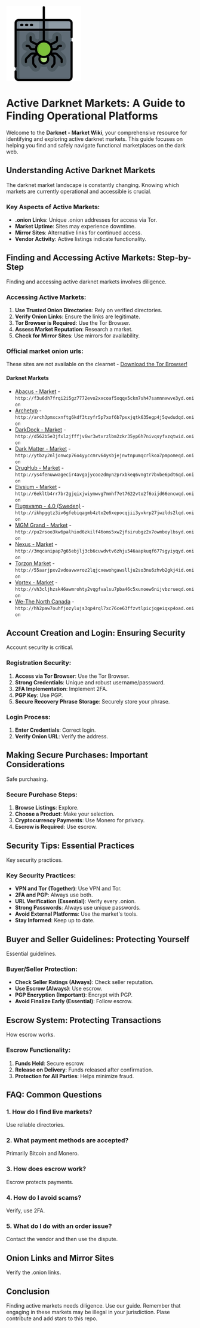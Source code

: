 <img src="/images/look.webp" width="200">

# Active Darknet Markets: A Guide to Finding Operational Platforms

Welcome to the **Darknet - Market Wiki**, your comprehensive resource for identifying and exploring active darknet markets. This guide focuses on helping you find and safely navigate functional marketplaces on the dark web.

## Understanding Active Darknet Markets

The darknet market landscape is constantly changing. Knowing which markets are currently operational and accessible is crucial.

### Key Aspects of Active Markets:
-   **.onion Links**: Unique .onion addresses for access via Tor.
-   **Market Uptime**: Sites may experience downtime.
-   **Mirror Sites**: Alternative links for continued access.
-   **Vendor Activity**: Active listings indicate functionality.

## Finding and Accessing Active Markets: Step-by-Step

Finding and accessing active darknet markets involves diligence.

### Accessing Active Markets:
1.  **Use Trusted Onion Directories**: Rely on verified directories.
2.  **Verify Onion Links**: Ensure the links are legitimate.
3.  **Tor Browser is Required**: Use the Tor Browser.
4.  **Assess Market Reputation**: Research a market.
5.  **Check for Mirror Sites**: Use mirrors for availability.

### Official market onion urls:
These sites are not available on the clearnet - [Download the Tor Browser!](https://www.torproject.org/download/)

#### Darknet Markets

*   [Abacus - Market](http://f3u6dh7frqi2i5gz7772evo2xxcoaf5xqqx5ckm7sh47samnnxwve3yd.onion) - `http://f3u6dh7frqi2i5gz7772evo2xxcoaf5xqqx5ckm7sh47samnnxwve3yd.onion`
*   [Archetyp](@archetyp) - `http://arch3pmxcxnftg6kdf3tzyfr5p7xof6b7psxjqtk635egp4j5qwdudqd.onion`
*   [DarkDock - Market](http://d562b5e3jfxlzjfffjv6wr3wtxrzlbm2zkr35yp6h7nivqsyfxzqtwid.onion) - `http://d562b5e3jfxlzjfffjv6wr3wtxrzlbm2zkr35yp6h7nivqsyfxzqtwid.onion`
*   [Dark Matter - Market](http://ytbzy2nljonwcp76o4yyccmrv64ysbjejnwtnpumqcrlkoa7pmpomeqd.onion) - `http://ytbzy2nljonwcp76o4yyccmrv64ysbjejnwtnpumqcrlkoa7pmpomeqd.onion`
*   [DrugHub - Market](http://ys4fenuwwagecir4avgajycoozdmyn2prxbkeq6vngtr7bvbe6pdt6qd.onion) - `http://ys4fenuwwagecir4avgajycoozdmyn2prxbkeq6vngtr7bvbe6pdt6qd.onion`
*   [Elysium - Market](http://6ekltb4rr7br2gjqixjwiymwvg7mmhf7et7622vto2f6oijd66encwqd.onion) - `http://6ekltb4rr7br2gjqixjwiymwvg7mmhf7et7622vto2f6oijd66encwqd.onion`
*   [Flugsvamp - 4.0 (Sweden)](http://ikhpggtz3iv6gfebiqagmb4zto2e6xepocqjii3yvkrp27jwzlds2lqd.onion) - `http://ikhpggtz3iv6gfebiqagmb4zto2e6xepocqjii3yvkrp27jwzlds2lqd.onion`
*   [MGM Grand - Market](http://pu2rsoo3kw6palhiod6zkilf46oms5xw2jfsirubgz2x7owmboylbsyd.onion) - `http://pu2rsoo3kw6palhiod6zkilf46oms5xw2jfsirubgz2x7owmboylbsyd.onion`
*   [Nexus - Market](http://3mqcanipap7g65ebjlj3cb6cuwdvtv6zhju546aapkuqf677sgyiyqyd.onion) - `http://3mqcanipap7g65ebjlj3cb6cuwdvtv6zhju546aapkuqf677sgyiyqyd.onion`
*   [Torzon Market](http://55aarjpxv2vdoavwvroz2lqjcxewohgawsllju2so3nu6zhvb2gkj4id.onion) - `http://55aarjpxv2vdoavwvroz2lqjcxewohgawsllju2so3nu6zhvb2gkj4id.onion`
*   [Vortex - Market](http://vh3cljhzsk46awmrohty2vqgfvalsu7pba46c5xunoew6nijvbzrueqd.onion) - `http://vh3cljhzsk46awmrohty2vqgfvalsu7pba46c5xunoew6nijvbzrueqd.onion`
*   [We-The North Canada](http://hh2paw7ouhfjozylujs3qp4rql7xc76ce63ffzvtlpicjqgeiqxp4oad.onion) - `http://hh2paw7ouhfjozylujs3qp4rql7xc76ce63ffzvtlpicjqgeiqxp4oad.onion`

## Account Creation and Login: Ensuring Security

Account security is critical.

### Registration Security:
1.  **Access via Tor Browser**: Use the Tor Browser.
2.  **Strong Credentials**: Unique and robust username/password.
3.  **2FA Implementation**: Implement 2FA.
4.  **PGP Key**: Use PGP.
5.  **Secure Recovery Phrase Storage**: Securely store your phrase.

### Login Process:
1.  **Enter Credentials**: Correct login.
2.  **Verify Onion URL**: Verify the address.

## Making Secure Purchases: Important Considerations

Safe purchasing.

### Secure Purchase Steps:
1.  **Browse Listings**: Explore.
2.  **Choose a Product**: Make your selection.
3.  **Cryptocurrency Payments**: Use Monero for privacy.
4.  **Escrow is Required**: Use escrow.

## Security Tips: Essential Practices

Key security practices.

### Key Security Practices:
-   **VPN and Tor (Together)**: Use VPN and Tor.
-   **2FA and PGP**: Always use both.
-   **URL Verification (Essential)**: Verify every .onion.
-   **Strong Passwords**: Always use unique passwords.
-   **Avoid External Platforms**: Use the market's tools.
-   **Stay Informed**: Keep up to date.

## Buyer and Seller Guidelines: Protecting Yourself

Essential guidelines.

### Buyer/Seller Protection:
-   **Check Seller Ratings (Always)**: Check seller reputation.
-   **Use Escrow (Always)**: Use escrow.
-   **PGP Encryption (Important)**: Encrypt with PGP.
-   **Avoid Finalize Early (Essential)**: Follow escrow.

## Escrow System: Protecting Transactions

How escrow works.

### Escrow Functionality:
1.  **Funds Held**: Secure escrow.
2.  **Release on Delivery**: Funds released after confirmation.
3.  **Protection for All Parties**: Helps minimize fraud.

## FAQ: Common Questions

### 1. How do I find live markets?
Use reliable directories.

### 2. What payment methods are accepted?
Primarily Bitcoin and Monero.

### 3. How does escrow work?
Escrow protects payments.

### 4. How do I avoid scams?
Verify, use 2FA.

### 5. What do I do with an order issue?
Contact the vendor and then use the dispute.

## Onion Links and Mirror Sites

Verify the .onion links.

## Conclusion

Finding active markets needs diligence. Use our guide. Remember that engaging in these markets may be illegal in your jurisdiction.
Plase contribute and add stars to this repo.